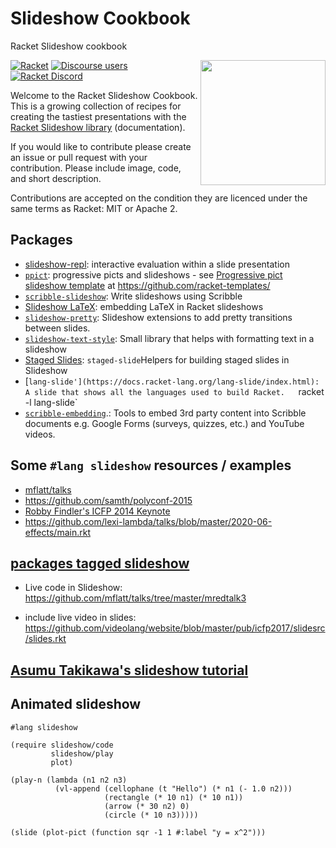 # Slideshow Cookbook
Racket Slideshow cookbook


<img src="https://github.com/racket/slideshow/blob/master/slideshow-exe/slideshow/start.png" width="200px;" alt="" align="right"/>

[![Racket](https://img.shields.io/badge/-Racket-darkred?logo=racket)](https://racket-lang.org)
[![Discourse users](https://img.shields.io/discourse/users?label=Discuss%20on%20Racket%20Discourse&logo=racket&server=https%3A%2F%2Fracket.discourse.group)](https://racket.discourse.group/)
[![Racket Discord](https://img.shields.io/discord/571040468092321801?label=Chat%20on%20Racket%20Discord&logo=racket)](https://discord.gg/6Zq8sH5)

Welcome to the Racket Slideshow Cookbook. This is a growing collection of recipes for creating the tastiest presentations with the [Racket Slideshow library](https://docs.racket-lang.org/slideshow/index.html) (documentation).

If you would like to contribute please create an issue or pull request with your contribution. Please include image, code, and short description.

Contributions are accepted on the condition they are licenced under the same terms as Racket: MIT or Apache 2.

## Packages

* [slideshow-repl](https://docs.racket-lang.org/slideshow-repl/index.html): interactive evaluation within a slide presentation
* [`ppict`](https://pkgs.racket-lang.org/package/ppict): progressive picts and slideshows - see [Progressive pict slideshow template](https://github.com/racket-templates/ppict-slideshow-template) at https://github.com/racket-templates/
* [`scribble-slideshow`](https://docs.racket-lang.org/scribble-slideshow/index.html): Write slideshows using Scribble
* [Slideshow LaTeX](https://docs.racket-lang.org/slideshow-latex/index.html): embedding LaTeX in Racket slideshows
* [`slideshow-pretty`](https://pkgs.racket-lang.org/package/slideshow-pretty): Slideshow extensions to add pretty transitions between slides.
* [`slideshow-text-style`](https://docs.racket-lang.org/slideshow-text-style/index.html): Small library that helps with formatting text in a slideshow
* [Staged Slides]([https://docs.racket-lang.org/slideshow-text-style/index.html](https://docs.racket-lang.org/staged-slide/index.html)): `staged-slide`Helpers for building staged slides in Slideshow
* [`lang-slide'](https://docs.racket-lang.org/lang-slide/index.html): A slide that shows all the languages used to build Racket.   `racket -l lang-slide`
* [`scribble-embedding`](https://github.com/shriram/scribble-embedding).: Tools to embed 3rd party content into Scribble documents e.g.  Google Forms (surveys, quizzes, etc.) and YouTube videos.


##  Some `#lang slideshow` resources / examples

* [mflatt/talks](https://github.com/mflatt/talks/)
* https://github.com/samth/polyconf-2015
* [Robby Findler's ICFP 2014 Keynote](https://github.com/rfindler/icfp-2014-contracts-talk/)
* https://github.com/lexi-lambda/talks/blob/master/2020-06-effects/main.rkt

## [packages tagged slideshow](https://pkgd.racket-lang.org/pkgn/search?tags=slideshow)


* Live code in Slideshow: https://github.com/mflatt/talks/tree/master/mredtalk3

* include live video in slides: https://github.com/videolang/website/blob/master/pub/icfp2017/slidesrc/slides.rkt


## [Asumu Takikawa's slideshow tutorial](https://www.asumu.xyz/blog/2018/03/31/making-the-most-of-lang-slideshow/)


## Animated slideshow

```racket
#lang slideshow

(require slideshow/code
         slideshow/play
         plot)

(play-n (lambda (n1 n2 n3)
          (vl-append (cellophane (t "Hello") (* n1 (- 1.0 n2)))
                     (rectangle (* 10 n1) (* 10 n1))
                     (arrow (* 30 n2) 0)
                     (circle (* 10 n3)))))

(slide (plot-pict (function sqr -1 1 #:label "y = x^2")))
```
